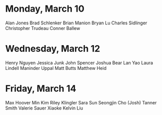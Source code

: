 # Monday, March 10
Alan Jones
Brad Schlenker
Brian Manion
Bryan Lu
Charles Sidlinger
Christopher Trudeau
Conner Ballew

# Wednesday, March 12
Henry Nguyen
Jessica Junk
John Spencer
Joshua Bear
Lan Yao
Laura Lindell
Maninder Uppal
Matt Butts
Matthew Heid

# Friday, March 14
Max Hoover
Min Kim
Riley Klingler
Sara Sun
Seongjin Cho (Josh)
Tanner Smith
Valerie Sauer
Xiaoke Kelvin Liu